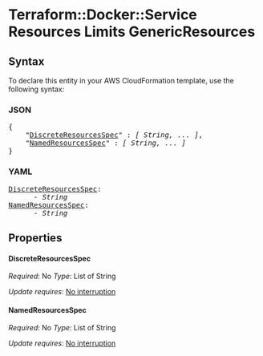 # Terraform::Docker::Service Resources Limits GenericResources

## Syntax

To declare this entity in your AWS CloudFormation template, use the following syntax:

### JSON

<pre>
{
    "<a href="#discreteresourcesspec" title="DiscreteResourcesSpec">DiscreteResourcesSpec</a>" : <i>[ String, ... ]</i>,
    "<a href="#namedresourcesspec" title="NamedResourcesSpec">NamedResourcesSpec</a>" : <i>[ String, ... ]</i>
}
</pre>

### YAML

<pre>
<a href="#discreteresourcesspec" title="DiscreteResourcesSpec">DiscreteResourcesSpec</a>: <i>
      - String</i>
<a href="#namedresourcesspec" title="NamedResourcesSpec">NamedResourcesSpec</a>: <i>
      - String</i>
</pre>

## Properties

#### DiscreteResourcesSpec

_Required_: No
_Type_: List of String

_Update requires_: [No interruption](https://docs.aws.amazon.com/AWSCloudFormation/latest/UserGuide/using-cfn-updating-stacks-update-behaviors.html#update-no-interrupt)

#### NamedResourcesSpec

_Required_: No
_Type_: List of String

_Update requires_: [No interruption](https://docs.aws.amazon.com/AWSCloudFormation/latest/UserGuide/using-cfn-updating-stacks-update-behaviors.html#update-no-interrupt)

